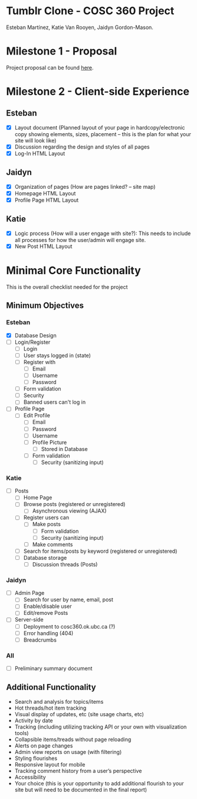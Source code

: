 # Tumblr Clone - COSC 360 Project

Esteban Martínez, Katie Van Rooyen, Jaidyn Gordon-Mason.

# Milestone 1 - Proposal

Project proposal can be found [here](./docs/Proposal.pdf).

# Milestone 2 - Client-side Experience

## Esteban

-   [x] Layout document (Planned layout of your page in hardcopy/electronic copy showing elements, sizes, placement – this is the plan for what your site will look like)
-   [x] Discussion regarding the design and styles of all pages
-   [x] Log-In HTML Layout

## Jaidyn

-   [x] Organization of pages (How are pages linked? – site map)
-   [x] Homepage HTML Layout
-   [x] Profile Page HTML Layout

## Katie

-   [x] Logic process (How will a user engage with site?): This needs to include all processes for how the user/admin will engage site.
-   [x] New Post HTML Layout

# Minimal Core Functionality

This is the overall checklist needed for the project

## Minimum Objectives

### Esteban

-   [x] Database Design
-   [ ] Login/Register
    -   [ ] Login
    -   [ ] User stays logged in (state)
    -   [ ] Register with
        -   [ ] Email
        -   [ ] Username
        -   [ ] Password
    -   [ ] Form validation
    -   [ ] Security
    -   [ ] Banned users can't log in
-   [ ] Profile Page
    -   [ ] Edit Profile
        -   [ ] Email
        -   [ ] Password
        -   [ ] Username
        -   [ ] Profile Picture
            -   [ ] Stored in Database
        -   [ ] Form validation
            -   [ ] Security (sanitizing input)

### Katie

-   [ ] Posts
    -   [ ] Home Page
    -   [ ] Browse posts (registered or unregistered)
        -   [ ] Asynchronous viewing (AJAX)
    -   [ ] Register users can
        -   [ ] Make posts
            -   [ ] Form validation
            -   [ ] Security (sanitizing input)
        -   [ ] Make comments
    -   [ ] Search for items/posts by keyword (registered or unregistered)
    -   [ ] Database storage
        -   [ ] Discussion threads (Posts)

### Jaidyn

-   [ ] Admin Page
    -   [ ] Search for user by name, email, post
    -   [ ] Enable/disable user
    -   [ ] Edit/remove Posts
-   [ ] Server-side
    -   [ ] Deployment to cosc360.ok.ubc.ca (?)
    -   [ ] Error handling (404)
    -   [ ] Breadcrumbs

### All

-   [ ] Preliminary summary document

## Additional Functionality

-   Search and analysis for topics/items
-   Hot threads/hot item tracking
-   Visual display of updates, etc (site usage charts, etc)
-   Activity by date
-   Tracking (including utilizing tracking API or your own with visualization tools)
-   Collapsible items/treads without page reloading
-   Alerts on page changes
-   Admin view reports on usage (with filtering)
-   Styling flourishes
-   Responsive layout for mobile
-   Tracking comment history from a user’s perspective
-   Accessibility
-   Your choice (this is your opportunity to add additional flourish to your site but will need to be documented in the final report)

